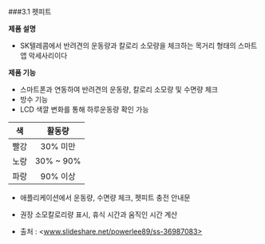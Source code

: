 ###3.1 펫피트

**제품 설명**
- SK텔레콤에서 반려견의 운동량과 칼로리 소모량을 체크하는 목거리 형태의 스마트 앱 악세사리이다

**제품 기능**
- 스마트폰과 연동하여 반려견의 운동량, 칼로리 소모량 및 수면량 체크
- 방수 기능
- LCD 색깔 변화를 통해 하루운동량 확인 가능

|    색   |  활동량  |
| :-----: |:--------:|
|  빨강   | 30% 미만 |
| 노랑    | 30% ~ 90%|
| 파랑    | 90% 이상 |

- 애플리케이션에서 운동량, 수면량 체크, 펫피트 충전 안내문
- 권장 소모칼로리량 표시, 휴식 시간과 움직인 시간 계산

- 출처 : <www.slideshare.net/powerlee89/ss-36987083>

